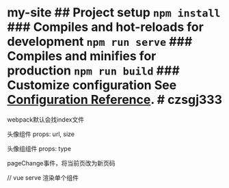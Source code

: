 # my-site ## Project setup ``` npm install ``` ### Compiles and hot-reloads for development ``` npm run serve ``` ### Compiles and minifies for production ``` npm run build ``` ### Customize configuration See [Configuration Reference](https://cli.vuejs.org/config/). # czsgj333

webpack默认会找index文件

<Avarta> 头像组件
props: url, size

<Icon> 头像组组件
props: type

<Pager>
pageChange事件，将当前页改为新页码

// vue serve 渲染单个组件